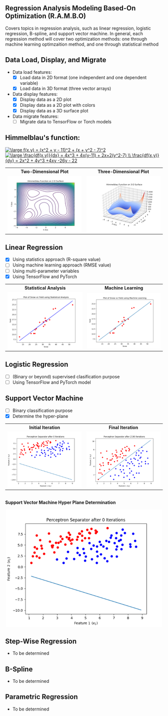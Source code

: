 ## Regression Analysis Modeling Based-On Optimization (R.A.M.B.O) ##

Covers topics in regression analysis, such as linear regression, logistic regression, B-spline, and support vector machine. In general, each regression method will cover two optimization methods: one through machine learning optimzaition method, and one through statistical method

## Data Load, Display, and Migrate ##
- Data load features:
  - [X] Load data in 2D format (one independent and one dependent variable)
  - [X] Load data in 3D format (three vector arrays)
- Data display features:
  - [X] Display data as a 2D plot
  - [X] Display data as a 2D plot with colors
  - [X] Display data as a 3D surface plot
- Data migrate features:
  - [ ] Migrate data to TensorFlow or Torch models

## Himmelblau's function: ##
<a href="https://www.codecogs.com/eqnedit.php?latex=\large&space;f(x,y)&space;=&space;(x^2&space;&plus;&space;y&space;-&space;11)^2&space;&plus;&space;(x&space;&plus;&space;y^2&space;-&space;7)^2" target="_blank"><img src="https://latex.codecogs.com/gif.latex?\large&space;f(x,y)&space;=&space;(x^2&space;&plus;&space;y&space;-&space;11)^2&space;&plus;&space;(x&space;&plus;&space;y^2&space;-&space;7)^2" title="\large f(x,y) = (x^2 + y - 11)^2 + (x + y^2 - 7)^2" /></a>
<br />
<a href="https://www.codecogs.com/eqnedit.php?latex=\large&space;\frac{df(x,y)}{dx}&space;=&space;4x^3&space;&plus;&space;4x(y-11)&space;&plus;&space;2x&plus;2(y^2-7)&space;\\&space;\frac{df(x,y)}{dy}&space;=&space;2x^2&space;&plus;&space;4y^3&space;&plus;4xy&space;-26y&space;-&space;22" target="_blank"><img src="https://latex.codecogs.com/gif.latex?\large&space;\frac{df(x,y)}{dx}&space;=&space;4x^3&space;&plus;&space;4x(y-11)&space;&plus;&space;2x&plus;2(y^2-7)&space;\\&space;\frac{df(x,y)}{dy}&space;=&space;2x^2&space;&plus;&space;4y^3&space;&plus;4xy&space;-26y&space;-&space;22" title="\large \frac{df(x,y)}{dx} = 4x^3 + 4x(y-11) + 2x+2(y^2-7) \\ \frac{df(x,y)}{dy} = 2x^2 + 4y^3 +4xy -26y - 22" /></a>
<br />

<table> <tr>
<th> Two-Dimensional Plot </th> <th> Three-Dimensional Plot </th>
</tr>
<tr>
<td> <img src='./assets/himmelblau_2D.png'> </td>
<td> <img src='./assets/himmelblau_3D.png'> </td>
</tr> </table>

## Linear Regression ##
- [X] Using statistics approach (R-square value)
- [ ] Using machine learning approach (RMSE value)
- [ ] Using multi-parameter variables
- [X] Using TensorFlow and PyTorch

<table> <tr>
<th> Statistical Analysis </th> <th> Machine Learning </th>
</tr>
<tr>
<td> <img src='./assets/rsquare.png'> </td>
<td> <img src='./assets/linear_regression_torch.png'> </td>
</tr> </table>

## Logistic Regression ##
- [ ] (Binary or beyond) supervised clasification purpose
- [ ] Using TensorFlow and PyTorch model

## Support Vector Machine ##
- [ ] Binary classification purpose
- [X] Determine the hyper-plane
<table> <tr>
<th> Initial Iteration </th>
<th> Final Iteration </th>
</tr>
<tr>
<td> <img src='./assets/perceptrons/Iteration Number 0.png'> </td>
<td> <img src='./assets/perceptrons/Iteration Number 2190.png'> </td>
</tr> </table>

<br />
<b> Support Vector Machine Hyper Plane Determination </b>
<br />
<p align='center'>
<img src = './assets/svm_hyperplane.gif' width ='500'>
</p>

## Step-Wise Regression ##
- To be determined

## B-Spline ##
- To be determined

## Parametric Regression ##
- To be determined
